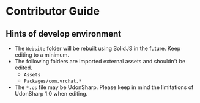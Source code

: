 # Contributor Guide

## Hints of develop environment

- The `Website` folder will be rebuilt using SolidJS in the future.
  Keep editing to a minimum.
- The following folders are imported external assets and shouldn't be edited.
  - `Assets`
  - `Packages/com.vrchat.*`
- The `*.cs` file may be UdonSharp. Please keep in mind the limitations of
  UdonSharp 1.0 when editing.
